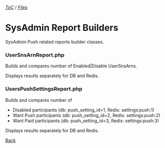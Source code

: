 [_ToC_](../push-server.md) / [_Files_](./index.md)

# SysAdmin Report Builders

SysAdmin Push related reports builder classes.

### UserSnsArnReport.php

Builds and compares number of Enabled|Disable UserSnsArns.

Displays results separately for DB and Redis.


### UsersPushSettingsReport.php

Builds and compares number of

* Disabled participants  (db: push_setting_id=1, Redis: settings:push:1)
* Want Push participants (db: push_setting_id=2, Redis: settings:push:2)
* Want Paid participants (db: push_setting_id=3, Redis: settings:push:3)

Displays results separately for DB and Redis.

[Back](./index.md)